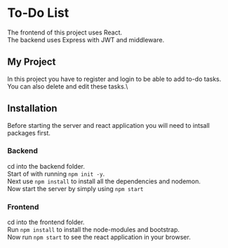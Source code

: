 # To-Do List

The frontend of this project uses React.\
The backend uses Express with JWT and middleware.

## My Project

In this project you have to register and login to be able to add to-do tasks. You can also delete and edit these tasks.\

## Installation
Before starting the server and react application you will need to intsall packages first.

### Backend

cd into the backend folder.\
Start of with running `npm init -y`.\
Next use `npm install` to install all the dependencies and nodemon.\
Now start the server by simply using `npm start`

### Frontend

cd into the frontend folder.\
Run `npm install` to install the node-modules and bootstrap.\
Now run `npm start` to see the react application in your browser.
